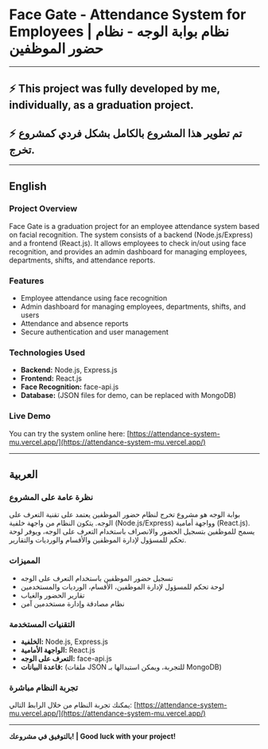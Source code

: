 # Face Gate - Attendance System for Employees | نظام بوابة الوجه - نظام حضور الموظفين

---

## ⚡️ This project was fully developed by me, individually, as a graduation project.

## ⚡️ تم تطوير هذا المشروع بالكامل بشكل فردي كمشروع تخرج.

---

## English

### Project Overview

Face Gate is a graduation project for an employee attendance system based on facial recognition. The system consists of a backend (Node.js/Express) and a frontend (React.js). It allows employees to check in/out using face recognition, and provides an admin dashboard for managing employees, departments, shifts, and attendance reports.

### Features

- Employee attendance using face recognition
- Admin dashboard for managing employees, departments, shifts, and users
- Attendance and absence reports
- Secure authentication and user management

### Technologies Used

- **Backend:** Node.js, Express.js
- **Frontend:** React.js
- **Face Recognition:** face-api.js
- **Database:** (JSON files for demo, can be replaced with MongoDB)

### Live Demo

You can try the system online here: [https://attendance-system-mu.vercel.app/](https://attendance-system-mu.vercel.app/)

---

## العربية

### نظرة عامة على المشروع

بوابة الوجه هو مشروع تخرج لنظام حضور الموظفين يعتمد على تقنية التعرف على الوجه. يتكون النظام من واجهة خلفية (Node.js/Express) وواجهة أمامية (React.js). يسمح للموظفين بتسجيل الحضور والانصراف باستخدام التعرف على الوجه، ويوفر لوحة تحكم للمسؤول لإدارة الموظفين والأقسام والورديات والتقارير.

### المميزات

- تسجيل حضور الموظفين باستخدام التعرف على الوجه
- لوحة تحكم للمسؤول لإدارة الموظفين، الأقسام، الورديات والمستخدمين
- تقارير الحضور والغياب
- نظام مصادقة وإدارة مستخدمين آمن

### التقنيات المستخدمة

- **الخلفية:** Node.js, Express.js
- **الواجهة الأمامية:** React.js
- **التعرف على الوجه:** face-api.js
- **قاعدة البيانات:** (ملفات JSON للتجربة، ويمكن استبدالها بـ MongoDB)

### تجربة النظام مباشرة

يمكنك تجربة النظام من خلال الرابط التالي: [https://attendance-system-mu.vercel.app/](https://attendance-system-mu.vercel.app/)

---

**بالتوفيق في مشروعك! | Good luck with your project!**
